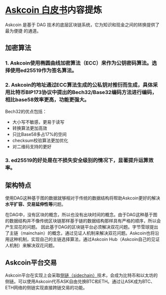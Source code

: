 # [Askcoin 白皮书](../Askcoin白皮书.md)内容提炼

Askcoin 是基于 DAG 技术的底层区块链系统，它为知识和现金之间的转换提供了最为便捷
的通道。

## 加密算法

### 1. Askcoin使用椭圆曲线加密算法（ECC）来作为公钥密码算法。选择使用ed25519作为签名算法。

### 2. Askcoin的地址通过ECC算法生成的公私钥对推衍而生成，具体采用比特币BIP173协议中提出的Bech32/Base32编码方法进行编码，相比base58效率更高，功能更强大。

Bech32的优点包括：

- 大小写不敏感，更易于读写
- 转换算法更加高效
- 只比Base58多占17%的空间
- checksum校验算法更加优化
- 对二维码支持的更好

### 3. ed25519的好处是在不损失安全级别的情况下，显著提升运算效率。

## 架构特点

使用DAG这种基于图的数据就够相对于传统的数据结构将帮助Askcoin更好的解决**水平扩容、交易延伸性等**问题。

在DAG中，没有区块的概念，所以也没有出块时间的概念。由于DAG这种基于图的数据结构并不像传统区块链那样基于链的数据结构那样具有严格的顺序，所以会产生双花的问题。
因此基于DAG的区块链平台必须解决双花问题。字节雪球提出了主链（mainchain）的概念，通过见证人机制来解决双花问题。Askcoin也将沿用这种机制，实现自己的主链选择算法，通过Askcoin Hub（Askcoin自己的见证人机制）来解决双花问题。

## Askcoin平台交易

Askcoin平台在实现上会采取[侧链（sidechain）](../核心技术/侧链技术/BTC-Relay与RootStock侧链技术对比)技术，会成为比特币和以太坊的侧链。可以使用Askcoin代币ASK自由兑换BTC和ETH。通过让ASK成为BTC、ETH网络的侧链实现直接跨链交易的功能。